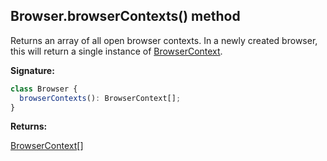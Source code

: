 ## Browser.browserContexts() method

Returns an array of all open browser contexts. In a newly created browser, this will return a single instance of [BrowserContext](./puppeteer.browsercontext.md).

**Signature:**

```typescript
class Browser {
  browserContexts(): BrowserContext[];
}
```

**Returns:**

[BrowserContext](./puppeteer.browsercontext.md)\[\]
